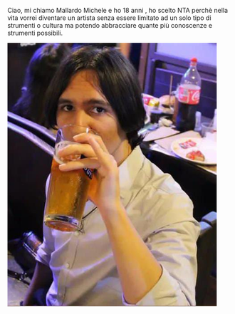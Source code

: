Ciao, mi chiamo Mallardo Michele e ho 18 anni , ho scelto NTA perchè nella vita vorrei diventare un artista senza essere limitato ad un solo tipo di strumenti o cultura ma potendo abbracciare quante più conoscenze e strumenti possibili.

![ciao](foto.jpg)